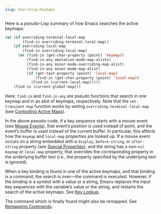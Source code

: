 ```yaml
---
slug: Searching-Keymaps
---
```


Here is a pseudo-Lisp summary of how Emacs searches the active keymaps:

```lisp
(or (if overriding-terminal-local-map
        (find-in overriding-terminal-local-map))
    (if overriding-local-map
        (find-in overriding-local-map)
      (or (find-in (get-char-property (point) 'keymap))
          (find-in-any emulation-mode-map-alists)
          (find-in-any minor-mode-overriding-map-alist)
          (find-in-any minor-mode-map-alist)
          (if (get-text-property (point) 'local-map)
              (find-in (get-char-property (point) 'local-map))
            (find-in (current-local-map)))))
    (find-in (current-global-map)))
```

Here, `find-in` and `find-in-any` are pseudo functions that search in one keymap and in an alist of keymaps, respectively. Note that the `set-transient-map` function works by setting `overriding-terminal-local-map` (see [Controlling Active Maps](Controlling-Active-Maps)).

In the above pseudo-code, if a key sequence starts with a mouse event (see [Mouse Events](Mouse-Events)), that event’s position is used instead of point, and the event’s buffer is used instead of the current buffer. In particular, this affects how the `keymap` and `local-map` properties are looked up. If a mouse event occurs on a string embedded with a `display`, `before-string`, or `after-string` property (see [Special Properties](Special-Properties)), and the string has a non-`nil` `keymap` or `local-map` property, that overrides the corresponding property in the underlying buffer text (i.e., the property specified by the underlying text is ignored).

When a key binding is found in one of the active keymaps, and that binding is a command, the search is over—the command is executed. However, if the binding is a symbol with a value or a string, Emacs replaces the input key sequences with the variable’s value or the string, and restarts the search of the active keymaps. See [Key Lookup](Key-Lookup).

The command which is finally found might also be remapped. See [Remapping Commands](Remapping-Commands).
